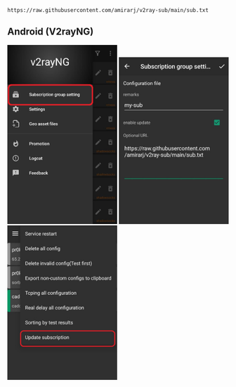 ```
https://raw.githubusercontent.com/amirarj/v2ray-sub/main/sub.txt
```

## Android (V2rayNG)
<img src="https://raw.githubusercontent.com/amirarj/v2ray-sub/main/photo_2022-12-28_12-38-26.jpg" alt="" width="250"/> <img src="https://raw.githubusercontent.com/amirarj/v2ray-sub/main/photo_2022-12-28_12-38-26%20(2).jpg" alt="" width="250"/> <img src="https://raw.githubusercontent.com/amirarj/v2ray-sub/main/photo_2022-12-28_12-38-27.jpg" alt="" width="250"/>

